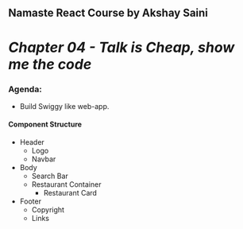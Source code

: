 ## Namaste React Course by Akshay Saini

# _Chapter 04 - Talk is Cheap, show me the code_

### Agenda:

- Build Swiggy like web-app.

#### Component Structure

- Header
  - Logo
  - Navbar
- Body
  - Search Bar
  - Restaurant Container
    - Restaurant Card
- Footer
  - Copyright
  - Links
